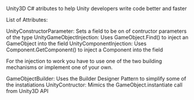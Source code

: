 Unity3D C# atributes to help Unity developers write code better and faster

List of Attributes:

UnityConstructorParameter: Sets a field to be on of contructor parameters of the type
UnityGameObjectInjection: Uses GameObject.Find() to inject an GameObject into the field
UnityComponentInjection: Uses Component.GetComponent<T>() to inject a Component into the field

For the injection to work you have to use one of the two building mechanisms or implement one of your own.

GameObjectBuilder: Uses the Builder Designer Pattern to simplify some of the instatiations
UnityContructor: Mimics the GameObject.instantiate call from Unity3D API



